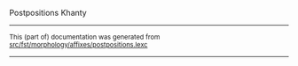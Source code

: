Postpositions
Khanty

* * *

<small>This (part of) documentation was generated from [src/fst/morphology/affixes/postpositions.lexc](https://github.com/giellalt/lang-kca/blob/main/src/fst/morphology/affixes/postpositions.lexc)</small>

---

